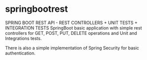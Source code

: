 # springbootrest
SPRING BOOT REST API - REST CONTROLLERS + UNIT TESTS + INTEGRATION TESTS
SpringBoot basic application with simple rest controllers for GET, POST, PUT, DELETE operations and Unit and Integrations tests.

There is also a simple implementation of Spring Security for basic authentication.
